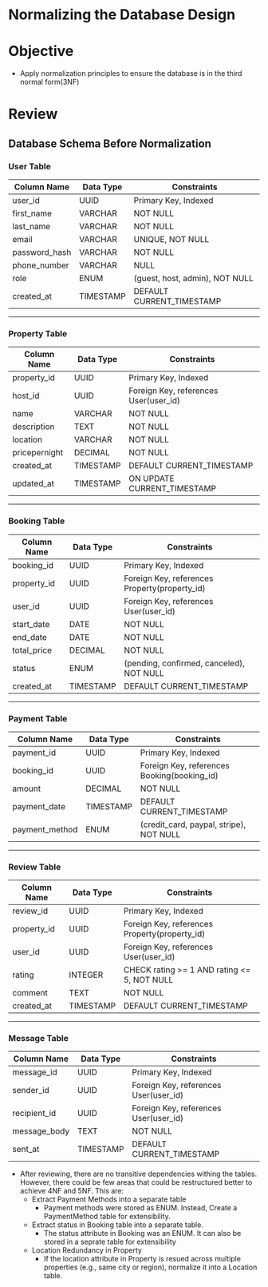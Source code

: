 # Normalizing the Database Design

# Objective
- Apply normalization principles to ensure the database is in the third normal form(3NF)

# Review
## Database Schema Before Normalization

### User Table

| Column Name    | Data Type  | Constraints                        |
|----------------|------------|-------------------------------------|
| user_id        | UUID       | Primary Key, Indexed               |
| first_name     | VARCHAR    | NOT NULL                           |
| last_name      | VARCHAR    | NOT NULL                           |
| email          | VARCHAR    | UNIQUE, NOT NULL                   |
| password_hash  | VARCHAR    | NOT NULL                           |
| phone_number   | VARCHAR    | NULL                               |
| role           | ENUM       | (guest, host, admin), NOT NULL     |
| created_at     | TIMESTAMP  | DEFAULT CURRENT_TIMESTAMP          |

---

### Property Table

| Column Name    | Data Type  | Constraints                             |
|----------------|------------|------------------------------------------|
| property_id    | UUID       | Primary Key, Indexed                    |
| host_id        | UUID       | Foreign Key, references User(user_id)   |
| name           | VARCHAR    | NOT NULL                                |
| description    | TEXT       | NOT NULL                                |
| location       | VARCHAR    | NOT NULL                                |
| pricepernight  | DECIMAL    | NOT NULL                                |
| created_at     | TIMESTAMP  | DEFAULT CURRENT_TIMESTAMP               |
| updated_at     | TIMESTAMP  | ON UPDATE CURRENT_TIMESTAMP             |

---

### Booking Table

| Column Name    | Data Type  | Constraints                                |
|----------------|------------|---------------------------------------------|
| booking_id     | UUID       | Primary Key, Indexed                       |
| property_id    | UUID       | Foreign Key, references Property(property_id)|
| user_id        | UUID       | Foreign Key, references User(user_id)      |
| start_date     | DATE       | NOT NULL                                   |
| end_date       | DATE       | NOT NULL                                   |
| total_price    | DECIMAL    | NOT NULL                                   |
| status         | ENUM       | (pending, confirmed, canceled), NOT NULL   |
| created_at     | TIMESTAMP  | DEFAULT CURRENT_TIMESTAMP                  |

---

### Payment Table

| Column Name    | Data Type  | Constraints                                |
|----------------|------------|---------------------------------------------|
| payment_id     | UUID       | Primary Key, Indexed                       |
| booking_id     | UUID       | Foreign Key, references Booking(booking_id)|
| amount         | DECIMAL    | NOT NULL                                   |
| payment_date   | TIMESTAMP  | DEFAULT CURRENT_TIMESTAMP                  |
| payment_method | ENUM       | (credit_card, paypal, stripe), NOT NULL    |

---

### Review Table

| Column Name    | Data Type  | Constraints                                |
|----------------|------------|---------------------------------------------|
| review_id      | UUID       | Primary Key, Indexed                       |
| property_id    | UUID       | Foreign Key, references Property(property_id)|
| user_id        | UUID       | Foreign Key, references User(user_id)      |
| rating         | INTEGER    | CHECK rating >= 1 AND rating <= 5, NOT NULL|
| comment        | TEXT       | NOT NULL                                   |
| created_at     | TIMESTAMP  | DEFAULT CURRENT_TIMESTAMP                  |

---

### Message Table

| Column Name    | Data Type  | Constraints                                |
|----------------|------------|---------------------------------------------|
| message_id     | UUID       | Primary Key, Indexed                       |
| sender_id      | UUID       | Foreign Key, references User(user_id)      |
| recipient_id   | UUID       | Foreign Key, references User(user_id)      |
| message_body   | TEXT       | NOT NULL                                   |
| sent_at        | TIMESTAMP  | DEFAULT CURRENT_TIMESTAMP                  |

- After reviewing, there are no transitive dependencies withing the tables. However, there could be few areas that could be restructured better to achieve 4NF and 5NF. This are:
    - Extract Payment Methods into a separate table
        - Payment methods were stored as ENUM. Instead, Create a PaymentMethod table for extensibility.
    - Extract status in Booking table into a separate table.
        - The status attribute in Booking was an ENUM. It can also be stored in a seprate table for extensibility
    - Location Redundancy in Property
        - If the location attribute in Property is resued across multiple properties (e.g., same city or region), normalize it into a Location table.

